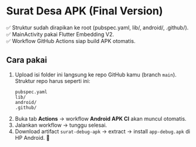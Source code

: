 # Surat Desa APK (Final Version)

✅ Struktur sudah dirapikan ke root (pubspec.yaml, lib/, android/, .github/).  
✅ MainActivity pakai Flutter Embedding V2.  
✅ Workflow GitHub Actions siap build APK otomatis.

## Cara pakai
1. Upload isi folder ini langsung ke repo GitHub kamu (branch `main`).  
   Struktur repo harus seperti ini:
   ```
   pubspec.yaml
   lib/
   android/
   .github/
   ```
2. Buka tab **Actions** → workflow **Android APK CI** akan muncul otomatis.  
3. Jalankan workflow → tunggu selesai.  
4. Download artifact `surat-debug-apk` → extract → install `app-debug.apk` di HP Android. 🚀
